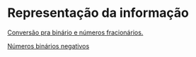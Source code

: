# Representação da informação

[Conversão pra binário e números fracionários.](Conversa%CC%83o%20pra%20bina%CC%81rio%20e%20nu%CC%81meros%20fraciona%CC%81rios%200478faccb4154f12b02d2e5864ce8624.md)

[Números binários negativos](Nu%CC%81meros%20bina%CC%81rios%20negativos%20bdf42fb7d5684027928b5211a1878596.md)
